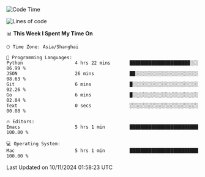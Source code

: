 <!--START_SECTION:waka-->
![Code Time](http://img.shields.io/badge/Code%20Time-2%2C271%20hrs%2042%20mins-blue)

![Lines of code](https://img.shields.io/badge/From%20Hello%20World%20I%27ve%20Written-308.1%20thousand%20lines%20of%20code-blue)

📊 **This Week I Spent My Time On** 

```text
🕑︎ Time Zone: Asia/Shanghai

💬 Programming Languages: 
Python                   4 hrs 22 mins       ██████████████████████░░░   86.99 % 
JSON                     26 mins             ██░░░░░░░░░░░░░░░░░░░░░░░   08.63 % 
Git                      6 mins              █░░░░░░░░░░░░░░░░░░░░░░░░   02.26 % 
Go                       6 mins              █░░░░░░░░░░░░░░░░░░░░░░░░   02.04 % 
Text                     0 secs              ░░░░░░░░░░░░░░░░░░░░░░░░░   00.08 % 

🔥 Editors: 
Emacs                    5 hrs 1 min         █████████████████████████   100.00 % 

💻 Operating System: 
Mac                      5 hrs 1 min         █████████████████████████   100.00 % 
```


 Last Updated on 10/11/2024 01:58:23 UTC
<!--END_SECTION:waka-->
